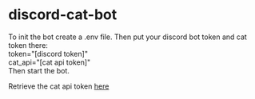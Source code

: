 # discord-cat-bot
To init the bot create a .env file. Then put your discord bot token and cat token there:  
token="[discord token]"  
cat_api="[cat api token]"  
Then start the bot.  

Retrieve the cat api token [here](https://thecatapi.com)
